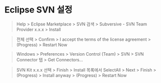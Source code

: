 # Eclipse SVN 설정

> Help > Eclipse Marketplace > SVN 검색 > Subversive - SVN Team Provider x.x.x > Install   

> 전체 선택 > Confirm > I accept the terms of the license agreement > (Progress) > Restart Now   

> Windows > Preferences > Version Control (Team) > SVN > SVN Connector 탭 > Get Connectors...   

> SVN Kit x.x.x 선택 > Finish > Install 목록에서 SelectAll > Next > Finish > (Progress) > Install anyway > (Progress) > Restart Now   